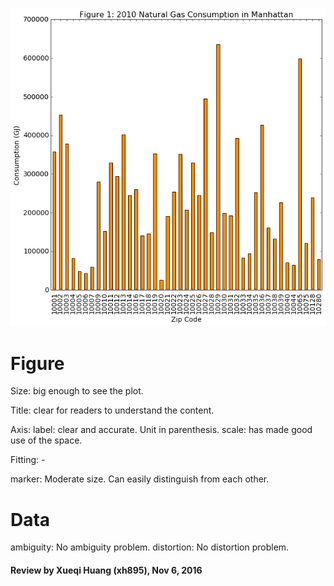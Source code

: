 ![kKristin Korsberg plot](https://github.com/clairehxq/PUI2016_xh895/blob/master/HW8_xh895/kk3374_plot.png)

# Figure
Size: big enough to see the plot.

Title: clear for readers to understand the content.

Axis: 
      label: clear and accurate. Unit in parenthesis.
      scale: has made good use of the space.
      
Fitting: -

marker: Moderate size. Can easily distinguish from each other.

# Data
ambiguity: No ambiguity problem.
distortion: No distortion problem.

#### Review by Xueqi Huang (xh895), Nov 6, 2016
